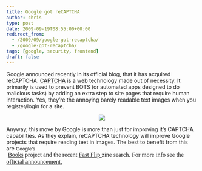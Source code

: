 ```yaml
---
title: Google got reCAPTCHA
author: chris
type: post
date: 2009-09-19T08:55:00+00:00
redirect_from:
  - /2009/09/google-got-recaptcha/
  - /google-got-recaptcha/
tags: [google, security, frontend]
draft: false
---
```


Google announced recently in its official blog, that it has acquired reCAPTCHA. <a href="http://en.wikipedia.org/wiki/CAPTCHA" target="_blank">CAPTCHA</a> is a web technology made out of necessity. It primarily is used to prevent BOTS (or automated apps designed to do malicious tasks) by adding an extra step to site pages that require human interaction. <!--more-->Yes, they&#8217;re the annoying barely readable text images when you register/login for a site.

<div style="clear: both; text-align: center;">
  <a href="http://4.bp.blogspot.com/_BBS5bkzuLXM/SrSXzUCQrPI/AAAAAAAACgk/abV4JRYilQE/s1600-h/recaptcha-1231dasdqd.gif" style="margin-left: 1em; margin-right: 1em;"><img border="0" src="http://4.bp.blogspot.com/_BBS5bkzuLXM/SrSXzUCQrPI/AAAAAAAACgk/abV4JRYilQE/s320/recaptcha-1231dasdqd.gif" /></a>
</div>

Anyway, this move by Google is more than just for improving it&#8217;s CAPTCHA capabilities. As they explain, reCAPTCHA technology will improve Google projects that require reading text in images. The best to benefit from this are&nbsp;<span style="font-family: Arial; font-size: 13px; white-space: pre;">Google&#8217;s <span style="font-family: 'Times New Roman'; font-size: medium; white-space: normal;">&nbsp;<a href="http://books.google.com/" target="_blank">Books</a> project and the recent <a href="http://fastflip.googlelabs.com/" target="_blank">Fast Flip </a> zine search. For more info see the <a href="http://googleblog.blogspot.com/2009/09/teaching-computers-to-read-google.html" target="_blank">official announcement.</a></span></span>
